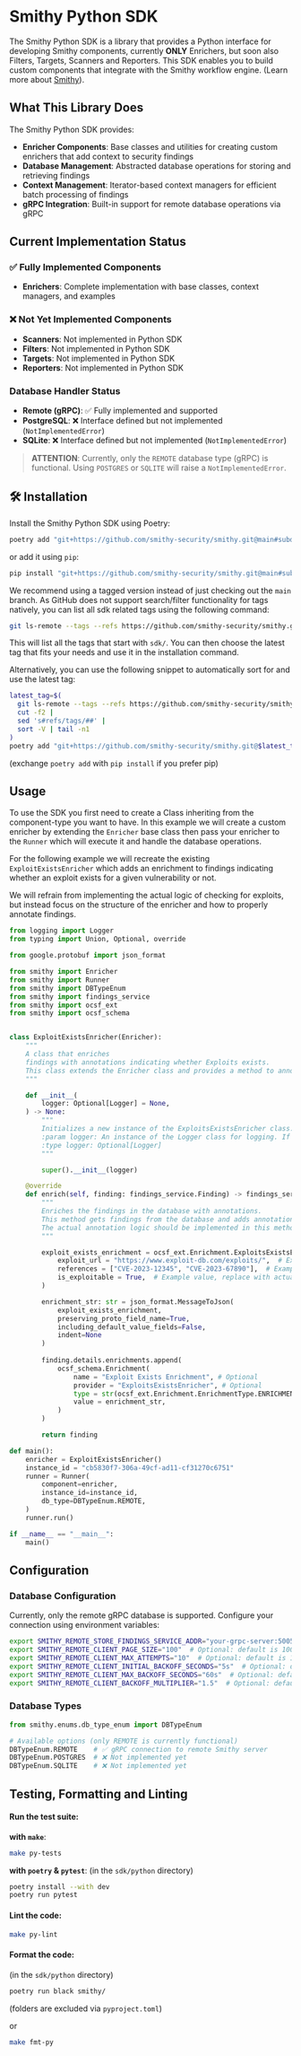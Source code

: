 # Smithy Python SDK

The Smithy Python SDK is a library that provides a Python interface for developing Smithy components, currently **ONLY** Enrichers, but soon also Filters, Targets, Scanners and Reporters. This SDK enables you to build custom components that integrate with the Smithy workflow engine. (Learn more about [Smithy](https://smithy.security/)).

## What This Library Does

The Smithy Python SDK provides:

* **Enricher Components**: Base classes and utilities for creating custom enrichers that add context to security findings
* **Database Management**: Abstracted database operations for storing and retrieving findings
* **Context Management**: Iterator-based context managers for efficient batch processing of findings
* **gRPC Integration**: Built-in support for remote database operations via gRPC

## Current Implementation Status

### ✅ Fully Implemented Components

* **Enrichers**: Complete implementation with base classes, context managers, and examples

### ❌ Not Yet Implemented Components

* **Scanners**: Not implemented in Python SDK
* **Filters**: Not implemented in Python SDK
* **Targets**: Not implemented in Python SDK
* **Reporters**: Not implemented in Python SDK

### Database Handler Status

* **Remote (gRPC)**: ✅ Fully implemented and supported
* **PostgreSQL**: ❌ Interface defined but not implemented (`NotImplementedError`)
* **SQLite**: ❌ Interface defined but not implemented (`NotImplementedError`)

> **ATTENTION**: Currently, only the `REMOTE` database type (gRPC) is functional. Using `POSTGRES` or `SQLITE` will raise a `NotImplementedError`.

## 🛠️ Installation

Install the Smithy Python SDK using Poetry:

```bash
poetry add "git+https://github.com/smithy-security/smithy.git@main#subdirectory=sdk/python"
```

or add it using `pip`:

```bash
pip install "git+https://github.com/smithy-security/smithy.git@main#subdirectory=sdk/python"
```

We recommend using a tagged version instead of just checking out the `main` branch.
As GitHub does not support search/filter functionality for tags natively, you can list all sdk related tags using the following command:

```bash
git ls-remote --tags --refs https://github.com/smithy-security/smithy.git 'refs/tags/sdk/*'
```

This will list all the tags that start with `sdk/`. You can then choose the latest tag that fits your needs and use it in the installation command.

Alternatively, you can use the following snippet to automatically sort for and use the latest tag:

```bash
latest_tag=$(                           
  git ls-remote --tags --refs https://github.com/smithy-security/smithy.git 'refs/tags/sdk/*' |
  cut -f2 |
  sed 's#refs/tags/##' |
  sort -V | tail -n1
)
poetry add "git+https://github.com/smithy-security/smithy.git@$latest_tag#subdirectory=sdk/python"
```

(exchange `poetry add` with `pip install` if you prefer pip)

## Usage

To use the SDK you first need to create a Class inheriting from the component-type you want to have. In this example we will create a custom enricher by extending the `Enricher` base class then pass your enricher to the `Runner` which will execute it and handle the database operations.

For the following example we will recreate the existing `ExploitExistsEnricher` which adds an enrichment to findings indicating whether an exploit exists for a given vulnerability or not.

We will refrain from implementing the actual logic of checking for exploits, but instead focus on the structure of the enricher and how to properly annotate findings.

```python
from logging import Logger
from typing import Union, Optional, override

from google.protobuf import json_format

from smithy import Enricher
from smithy import Runner
from smithy import DBTypeEnum
from smithy import findings_service
from smithy import ocsf_ext
from smithy import ocsf_schema


class ExploitExistsEnricher(Enricher):
    """
    A class that enriches
    findings with annotations indicating whether Exploits exists.
    This class extends the Enricher class and provides a method to annotate findings.
    """

    def __init__(
        logger: Optional[Logger] = None,
    ) -> None:
        """
        Initializes a new instance of the ExploitsExistsEnricher class.
        :param logger: An instance of the Logger class for logging. If not provided, a default logger will be used.
        :type logger: Optional[Logger]
        """

        super().__init__(logger)

    @override
    def enrich(self, finding: findings_service.Finding) -> findings_service.Finding:
        """
        Enriches the findings in the database with annotations.
        This method gets findings from the database and adds annotations to them.
        The actual annotation logic should be implemented in this method.
        """

        exploit_exists_enrichment = ocsf_ext.Enrichment.ExploitsExistsEnrichment(
            exploit_url = "https://www.exploit-db.com/exploits/",  # Example URL, replace with actual logic
            references = ["CVE-2023-12345", "CVE-2023-67890"],  # Example CVEs, replace with actual logic
            is_exploitable = True,  # Example value, replace with actual logic
        )

        enrichment_str: str = json_format.MessageToJson(
            exploit_exists_enrichment,
            preserving_proto_field_name=True,
            including_default_value_fields=False,
            indent=None
        )
        
        finding.details.enrichments.append(
            ocsf_schema.Enrichment(
                name = "Exploit Exists Enrichment", # Optional
                provider = "ExploitsExistsEnricher", # Optional
                type = str(ocsf_ext.Enrichment.EnrichmentType.ENRICHMENT_TYPE_EXPLOIT_EXISTS), # Optional
                value = enrichment_str,
            )
        )

        return finding

def main():
    enricher = ExploitExistsEnricher()
    instance_id = "cb5830f7-306a-49cf-ad11-cf31270c6751"
    runner = Runner(
        component=enricher,
        instance_id=instance_id,
        db_type=DBTypeEnum.REMOTE,
    )
    runner.run()

if __name__ == "__main__":
    main()
```

## Configuration

### Database Configuration

Currently, only the remote gRPC database is supported. Configure your connection using environment variables:

```bash
export SMITHY_REMOTE_STORE_FINDINGS_SERVICE_ADDR="your-grpc-server:50051"  # Default: localhost:50051
export SMITHY_REMOTE_CLIENT_PAGE_SIZE="100"  # Optional: default is 100
export SMITHY_REMOTE_CLIENT_MAX_ATTEMPTS="10"  # Optional: default is 10
export SMITHY_REMOTE_CLIENT_INITIAL_BACKOFF_SECONDS="5s"  # Optional: default is 5s
export SMITHY_REMOTE_CLIENT_MAX_BACKOFF_SECONDS="60s"  # Optional: default is 60s
export SMITHY_REMOTE_CLIENT_BACKOFF_MULTIPLIER="1.5"  # Optional: default is 1.5
```

### Database Types

```python
from smithy.enums.db_type_enum import DBTypeEnum

# Available options (only REMOTE is currently functional)
DBTypeEnum.REMOTE    # ✅ gRPC connection to remote Smithy server
DBTypeEnum.POSTGRES  # ❌ Not implemented yet
DBTypeEnum.SQLITE    # ❌ Not implemented yet
```

## Testing, Formatting and Linting

#### Run the test suite:

**with `make`**:

```bash
make py-tests
```

**with `poetry` & `pytest`**:
(in the `sdk/python` directory)

```bash
poetry install --with dev
poetry run pytest
```

#### Lint the code:

```bash
make py-lint
```

#### Format the code:

(in the `sdk/python` directory)

```bash
poetry run black smithy/
```

(folders are excluded via `pyproject.toml`)

or

```bash
make fmt-py
```
